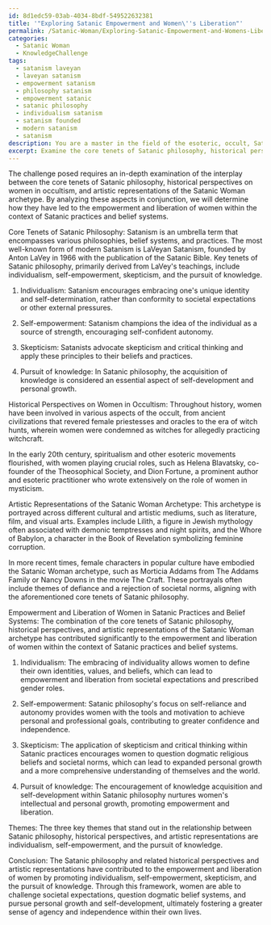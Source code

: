 ```yaml
---
id: 8d1edc59-03ab-4034-8bdf-549522632381
title: '"Exploring Satanic Empowerment and Women\''s Liberation"'
permalink: /Satanic-Woman/Exploring-Satanic-Empowerment-and-Womens-Liberation/
categories:
  - Satanic Woman
  - KnowledgeChallenge
tags:
  - satanism laveyan
  - laveyan satanism
  - empowerment satanism
  - philosophy satanism
  - empowerment satanic
  - satanic philosophy
  - individualism satanism
  - satanism founded
  - modern satanism
  - satanism
description: You are a master in the field of the esoteric, occult, Satanic Woman and Education. You are a writer of tests, challenges, books and deep knowledge on Satanic Woman for initiates and students to gain deep insights and understanding from. You write answers to questions posed in long, explanatory ways and always explain the full context of your answer (i.e., related concepts, formulas, examples, or history), as well as the step-by-step thinking process you take to answer the challenges. Be rigorous and thorough, and summarize the key themes, ideas, and conclusions at the end.
excerpt: Examine the core tenets of Satanic philosophy, historical perspectives on the role of women in occultism, and artistic representations of the Satanic Woman archetype; then analyze how the combination of these factors has contributed to the empowerment and liberation of women in the context of Satanic practices or belief systems.
---
```

The challenge posed requires an in-depth examination of the interplay between the core tenets of Satanic philosophy, historical perspectives on women in occultism, and artistic representations of the Satanic Woman archetype. By analyzing these aspects in conjunction, we will determine how they have led to the empowerment and liberation of women within the context of Satanic practices and belief systems.

Core Tenets of Satanic Philosophy:
Satanism is an umbrella term that encompasses various philosophies, belief systems, and practices. The most well-known form of modern Satanism is LaVeyan Satanism, founded by Anton LaVey in 1966 with the publication of the Satanic Bible. Key tenets of Satanic philosophy, primarily derived from LaVey's teachings, include individualism, self-empowerment, skepticism, and the pursuit of knowledge.

1. Individualism: Satanism encourages embracing one's unique identity and self-determination, rather than conformity to societal expectations or other external pressures.

2. Self-empowerment: Satanism champions the idea of the individual as a source of strength, encouraging self-confident autonomy.

3. Skepticism: Satanists advocate skepticism and critical thinking and apply these principles to their beliefs and practices.

4. Pursuit of knowledge: In Satanic philosophy, the acquisition of knowledge is considered an essential aspect of self-development and personal growth.

Historical Perspectives on Women in Occultism:
Throughout history, women have been involved in various aspects of the occult, from ancient civilizations that revered female priestesses and oracles to the era of witch hunts, wherein women were condemned as witches for allegedly practicing witchcraft.

In the early 20th century, spiritualism and other esoteric movements flourished, with women playing crucial roles, such as Helena Blavatsky, co-founder of the Theosophical Society, and Dion Fortune, a prominent author and esoteric practitioner who wrote extensively on the role of women in mysticism.

Artistic Representations of the Satanic Woman Archetype:
This archetype is portrayed across different cultural and artistic mediums, such as literature, film, and visual arts. Examples include Lilith, a figure in Jewish mythology often associated with demonic temptresses and night spirits, and the Whore of Babylon, a character in the Book of Revelation symbolizing feminine corruption.

In more recent times, female characters in popular culture have embodied the Satanic Woman archetype, such as Morticia Addams from The Addams Family or Nancy Downs in the movie The Craft. These portrayals often include themes of defiance and a rejection of societal norms, aligning with the aforementioned core tenets of Satanic philosophy.

Empowerment and Liberation of Women in Satanic Practices and Belief Systems:
The combination of the core tenets of Satanic philosophy, historical perspectives, and artistic representations of the Satanic Woman archetype has contributed significantly to the empowerment and liberation of women within the context of Satanic practices and belief systems.

1. Individualism: The embracing of individuality allows women to define their own identities, values, and beliefs, which can lead to empowerment and liberation from societal expectations and prescribed gender roles.

2. Self-empowerment: Satanic philosophy's focus on self-reliance and autonomy provides women with the tools and motivation to achieve personal and professional goals, contributing to greater confidence and independence.

3. Skepticism: The application of skepticism and critical thinking within Satanic practices encourages women to question dogmatic religious beliefs and societal norms, which can lead to expanded personal growth and a more comprehensive understanding of themselves and the world.

4. Pursuit of knowledge: The encouragement of knowledge acquisition and self-development within Satanic philosophy nurtures women's intellectual and personal growth, promoting empowerment and liberation.

Themes:
The three key themes that stand out in the relationship between Satanic philosophy, historical perspectives, and artistic representations are individualism, self-empowerment, and the pursuit of knowledge.

Conclusion:
The Satanic philosophy and related historical perspectives and artistic representations have contributed to the empowerment and liberation of women by promoting individualism, self-empowerment, skepticism, and the pursuit of knowledge. Through this framework, women are able to challenge societal expectations, question dogmatic belief systems, and pursue personal growth and self-development, ultimately fostering a greater sense of agency and independence within their own lives.
